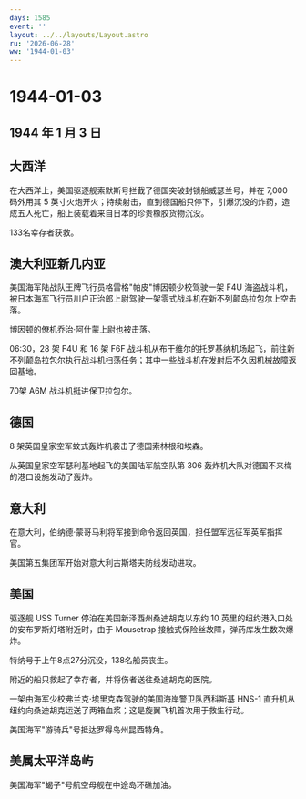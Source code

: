 ```yaml
---
days: 1585
event: ''
layout: ../../layouts/Layout.astro
ru: '2026-06-28'
ww: '1944-01-03'
---
```


# 1944-01-03

## 1944 年 1 月 3 日

## 大西洋

在大西洋上，美国驱逐舰索默斯号拦截了德国突破封锁船威瑟兰号，并在 7,000
码外用其 5
英寸火炮开火；持续射击，直到德国船只停下，引爆沉没的炸药，造成五人死亡，船上装载着来自日本的珍贵橡胶货物沉没。

133名幸存者获救。

## 澳大利亚新几内亚

美国海军陆战队王牌飞行员格雷格"帕皮"博因顿少校驾驶一架 F4U
海盗战斗机，被日本海军飞行员川户正治郎上尉驾驶一架零式战斗机在新不列颠岛拉包尔上空击落。

博因顿的僚机乔治·阿什蒙上尉也被击落。

06:30，28 架 F4U 和 16 架 F6F
战斗机从布干维尔的托罗基纳机场起飞，前往新不列颠岛拉包尔执行战斗机扫荡任务；其中一些战斗机在发射后不久因机械故障返回基地。

70架 A6M 战斗机挺进保卫拉包尔。

## 德国

8 架英国皇家空军蚊式轰炸机袭击了德国索林根和埃森。

从英国皇家空军瑟利基地起飞的美国陆军航空队第 306
轰炸机大队对德国不来梅的港口设施发动了轰炸。

## 意大利

在意大利，伯纳德·蒙哥马利将军接到命令返回英国，担任盟军远征军英军指挥官。

美国第五集团军开始对意大利古斯塔夫防线发动进攻。

## 美国

驱逐舰 USS Turner 停泊在美国新泽西州桑迪胡克以东约 10
英里的纽约港入口处的安布罗斯灯塔附近时，由于 Mousetrap
接触式保险丝故障，弹药库发生数次爆炸。

特纳号于上午8点27分沉没，138名船员丧生。

附近的船只救起了幸存者，并将伤者送往桑迪胡克的医院。

一架由海军少校弗兰克·埃里克森驾驶的美国海岸警卫队西科斯基 HNS-1
直升机从纽约向桑迪胡克运送了两箱血浆；这是旋翼飞机首次用于救生行动。

美国海军"游骑兵"号抵达罗得岛州昆西特角。

## 美属太平洋岛屿

美国海军"蝎子"号航空母舰在中途岛环礁加油。